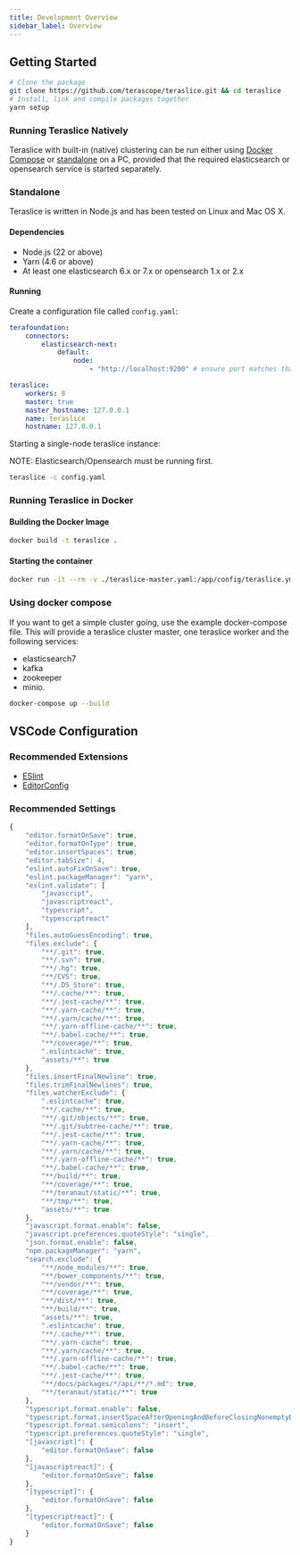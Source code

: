 ```yaml
---
title: Development Overview
sidebar_label: Overview
---
```


## Getting Started

```sh
# Clone the package
git clone https://github.com/terascope/teraslice.git && cd teraslice
# Install, link and compile packages together
yarn setup
```

### Running Teraslice Natively

Teraslice with built-in (native) clustering can be run either using [Docker Compose](#using-docker-compose) or [standalone](#standalone) on a PC, provided that the required elasticsearch or opensearch service is started separately.

### Standalone

Teraslice is written in Node.js and has been tested on Linux and Mac OS X.

#### Dependencies

- Node.js (22 or above)
- Yarn (4.6 or above)
- At least one elasticsearch 6.x or 7.x or opensearch 1.x or 2.x

#### Running

Create a configuration file called `config.yaml`:

```yaml
terafoundation:
    connectors:
        elasticsearch-next:
            default:
                node:
                    - "http://localhost:9200" # ensure port matches that of your ES/OS instance

teraslice:
    workers: 8
    master: true
    master_hostname: 127.0.0.1
    name: teraslice
    hostname: 127.0.0.1
```

Starting a single-node teraslice instance:

NOTE: Elasticsearch/Opensearch must be running first.

```sh
teraslice -c config.yaml
```

### Running Teraslice in Docker

#### Building the Docker Image

```sh
docker build -t teraslice .
```

#### Starting the container

```sh
docker run -it --rm -v ./teraslice-master.yaml:/app/config/teraslice.yml teraslice
```

### Using docker compose

If you want to get a simple cluster going, use the example docker-compose file. This will provide a teraslice cluster master, one teraslice worker and the following services:

- elasticsearch7
- kafka
- zookeeper
- minio.

```sh
docker-compose up --build
```

## VSCode Configuration

### Recommended Extensions

- [ESlint](https://github.com/Microsoft/vscode-eslint)
- [EditorConfig](https://github.com/editorconfig/editorconfig-vscode)

### Recommended Settings

```js
{
    "editor.formatOnSave": true,
    "editor.formatOnType": true,
    "editor.insertSpaces": true,
    "editor.tabSize": 4,
    "eslint.autoFixOnSave": true,
    "eslint.packageManager": "yarn",
    "eslint.validate": [
        "javascript",
        "javascriptreact",
        "typescript",
        "typescriptreact"
    ],
    "files.autoGuessEncoding": true,
    "files.exclude": {
        "**/.git": true,
        "**/.svn": true,
        "**/.hg": true,
        "**/CVS": true,
        "**/.DS_Store": true,
        "**/.cache/**": true,
        "**/.jest-cache/**": true,
        "**/.yarn-cache/**": true,
        "**/.yarn/cache/**": true,
        "**/.yarn-offline-cache/**": true,
        "**/.babel-cache/**": true,
        "**/coverage/**": true,
        ".eslintcache": true,
        "assets/**": true
    },
    "files.insertFinalNewline": true,
    "files.trimFinalNewlines": true,
    "files.watcherExclude": {
        ".eslintcache": true,
        "**/.cache/**": true,
        "**/.git/objects/**": true,
        "**/.git/subtree-cache/**": true,
        "**/.jest-cache/**": true,
        "**/.yarn-cache/**": true,
        "**/.yarn/cache/**": true,
        "**/.yarn-offline-cache/**": true,
        "**/.babel-cache/**": true,
        "**/build/**": true,
        "**/coverage/**": true,
        "**/teranaut/static/**": true,
        "**/tmp/**": true,
        "assets/**": true
    },
    "javascript.format.enable": false,
    "javascript.preferences.quoteStyle": "single",
    "json.format.enable": false,
    "npm.packageManager": "yarn",
    "search.exclude": {
        "**/node_modules/**": true,
        "**/bower_components/**": true,
        "**/vendor/**": true,
        "**/coverage/**": true,
        "**/dist/**": true,
        "**/build/**": true,
        "assets/**": true,
        ".eslintcache": true,
        "**/.cache/**": true,
        "**/.yarn-cache": true,
        "**/.yarn/cache/**": true,
        "**/.yarn-offline-cache/**": true,
        "**/.babel-cache/**": true,
        "**/.jest-cache/**": true,
        "**/docs/packages/*/api/**/*.md": true,
        "**/teranaut/static/**": true
    },
    "typescript.format.enable": false,
    "typescript.format.insertSpaceAfterOpeningAndBeforeClosingNonemptyBrackets": true,
    "typescript.format.semicolons": "insert",
    "typescript.preferences.quoteStyle": "single",
    "[javascript]": {
        "editor.formatOnSave": false
    },
    "[javascriptreact]": {
        "editor.formatOnSave": false
    },
    "[typescript]": {
        "editor.formatOnSave": false
    },
    "[typescriptreact]": {
        "editor.formatOnSave": false
    }
}
```
